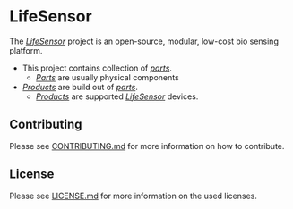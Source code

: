 # LifeSensor

The [*LifeSensor*](lifesensor.org) project is an open-source, modular, low-cost bio sensing platform.

- This project contains collection of [*parts*](./parts/README.md).
  - [*Parts*](./parts/README.md) are usually physical components
- [*Products*](./products/README.md) are build out of [*parts*](./parts/README.md).
  - [*Products*](./products/README.md) are supported [*LifeSensor*](lifesensor.org) devices.

## Contributing
Please see
[CONTRIBUTING.md](./CONTRIBUTING.md)
for more information on how to contribute.

## License
Please see
[LICENSE.md](./LICENSE.md)
for more information on the used licenses.